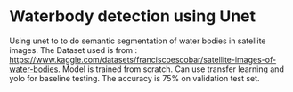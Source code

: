 # Waterbody detection using  Unet
Using unet to to do semantic segmentation of water bodies in satellite images.
The Dataset used is from : https://www.kaggle.com/datasets/franciscoescobar/satellite-images-of-water-bodies.
Model is trained from scratch. Can use transfer learning and yolo for baseline testing.
The accuracy is 75% on validation test set.
